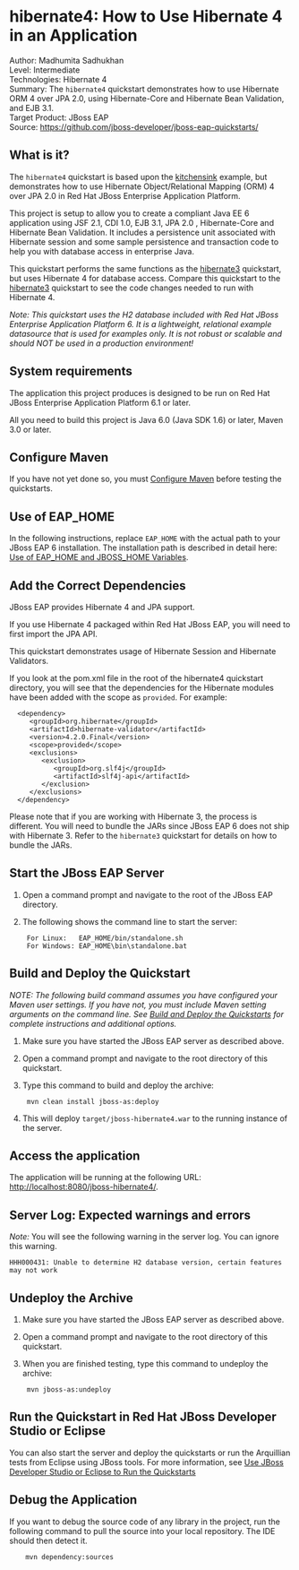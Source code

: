 hibernate4: How to Use Hibernate 4 in an Application
====================================================
Author: Madhumita Sadhukhan  
Level: Intermediate  
Technologies: Hibernate 4  
Summary: The `hibernate4` quickstart demonstrates how to use Hibernate ORM 4 over JPA 2.0, using Hibernate-Core and Hibernate Bean Validation, and EJB 3.1.  
Target Product: JBoss EAP  
Source: <https://github.com/jboss-developer/jboss-eap-quickstarts/>  

What is it?
-----------

The `hibernate4` quickstart is based upon the [kitchensink](../kitchensink/README.md) example, but demonstrates how to use Hibernate Object/Relational Mapping (ORM) 4 over JPA 2.0 in Red Hat JBoss Enterprise Application Platform.

This project is setup to allow you to create a compliant Java EE 6 application using JSF 2.1, CDI 1.0, EJB 3.1, JPA 2.0 , Hibernate-Core and Hibernate Bean Validation.  It includes a persistence unit associated with Hibernate session and some sample persistence and transaction code to help you with database access in enterprise Java. 

This quickstart performs the same functions as the [hibernate3](../hibernate3/README.md) quickstart, but uses Hibernate 4 for database access. Compare this quickstart to the [hibernate3](../hibernate3/README.md) quickstart to see the code changes needed to run with Hibernate 4. 

_Note: This quickstart uses the H2 database included with Red Hat JBoss Enterprise Application Platform 6. It is a lightweight, relational example datasource that is used for examples only. It is not robust or scalable and should NOT be used in a production environment!_

System requirements
-------------------

The application this project produces is designed to be run on Red Hat JBoss Enterprise Application Platform 6.1 or later. 

All you need to build this project is Java 6.0 (Java SDK 1.6) or later, Maven 3.0 or later.

 
Configure Maven
---------------

If you have not yet done so, you must [Configure Maven](https://github.com/jboss-developer/jboss-developer-shared-resources/blob/master/guides/CONFIGURE_MAVEN.md#configure-maven-to-build-and-deploy-the-quickstarts) before testing the quickstarts.


Use of EAP_HOME
---------------

In the following instructions, replace `EAP_HOME` with the actual path to your JBoss EAP 6 installation. The installation path is described in detail here: [Use of EAP_HOME and JBOSS_HOME Variables](https://github.com/jboss-developer/jboss-developer-shared-resources/blob/master/guides/USE_OF_EAP_HOME.md#use-of-eap_home-and-jboss_home-variables).


Add the Correct Dependencies
---------------------------

JBoss EAP provides Hibernate 4 and JPA support. 

If you use Hibernate 4 packaged within Red Hat JBoss EAP, you will need to first import the JPA API.

This quickstart demonstrates usage of Hibernate Session and Hibernate Validators.

If you look at the pom.xml file in the root of the hibernate4 quickstart directory, you will see that the dependencies for the Hibernate modules have been added with the scope as `provided`.
For example:

      <dependency>
         <groupId>org.hibernate</groupId>
         <artifactId>hibernate-validator</artifactId>
         <version>4.2.0.Final</version>
         <scope>provided</scope>
         <exclusions>
            <exclusion>
               <groupId>org.slf4j</groupId>
               <artifactId>slf4j-api</artifactId>
            </exclusion>
         </exclusions>
      </dependency>

Please note that if you are working with Hibernate 3, the process is different. You will need to bundle the JARs since JBoss EAP 6 does not ship with Hibernate 3. Refer to the `hibernate3` quickstart for details on how to bundle the JARs.


Start the JBoss EAP Server
-------------------------

1. Open a command prompt and navigate to the root of the JBoss EAP directory.
2. The following shows the command line to start the server:

        For Linux:   EAP_HOME/bin/standalone.sh
        For Windows: EAP_HOME\bin\standalone.bat

 
Build and Deploy the Quickstart
-------------------------

_NOTE: The following build command assumes you have configured your Maven user settings. If you have not, you must include Maven setting arguments on the command line. See [Build and Deploy the Quickstarts](https://github.com/jboss-developer/jboss-developer-shared-resources/blob/master/guides/BUILD_AND_DEPLOY.md#build-and-deploy-the-quickstarts) for complete instructions and additional options._

1. Make sure you have started the JBoss EAP server as described above.
2. Open a command prompt and navigate to the root directory of this quickstart.
3. Type this command to build and deploy the archive:

        mvn clean install jboss-as:deploy

4. This will deploy `target/jboss-hibernate4.war` to the running instance of the server.


Access the application 
---------------------

The application will be running at the following URL: <http://localhost:8080/jboss-hibernate4/>.


Server Log: Expected warnings and errors
-----------------------------------

_Note:_ You will see the following warning in the server log. You can ignore this warning.

    HHH000431: Unable to determine H2 database version, certain features may not work


Undeploy the Archive
--------------------

1. Make sure you have started the JBoss EAP server as described above.
2. Open a command prompt and navigate to the root directory of this quickstart.
3. When you are finished testing, type this command to undeploy the archive:

        mvn jboss-as:undeploy


Run the Quickstart in Red Hat JBoss Developer Studio or Eclipse
-------------------------------------
You can also start the server and deploy the quickstarts or run the Arquillian tests from Eclipse using JBoss tools. For more information, see [Use JBoss Developer Studio or Eclipse to Run the Quickstarts](https://github.com/jboss-developer/jboss-developer-shared-resources/blob/master/guides/USE_JBDS.md#use-jboss-developer-studio-or-eclipse-to-run-the-quickstarts) 


Debug the Application
------------------------------------

If you want to debug the source code of any library in the project, run the following command to pull the source into your local repository. The IDE should then detect it.

        mvn dependency:sources

